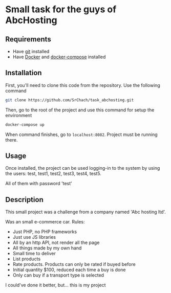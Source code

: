 # Small task for the guys of AbcHosting

## Requirements

- Have [git](https://git-scm.com/downloads) installed
- Have [Docker](https://docs.docker.com/install) and [docker-compose](https://docs.docker.com/compose/install) installed

## Installation

First, you'll need to clone this code from the repository. Use the following command

``` bash
git clone https://github.com/SrChach/task_abchosting.git
```

Then, go to the root of the project and use this command for setup the environment

``` bash
docker-compose up
```

When command finishes, go to `localhost:8082`. Project must be running there.

## Usage

Once installed, the project can be used logging-in to the system by using the users: test, test1, test2, test3, test4, test5.

All of them with password 'test'

## Description

This small project was a challenge from a company named 'Abc hosting ltd'.

Was an small e-commerce car.
Rules:

- Just PHP, no PHP frameworks
- Just use JS libraries
- All by an http API, not render all the page
- All things made by my own hand
- Small time to deliver
- List products
- Rate products. Products can only be rated if buyed before
- Initial quantity $100, reduced each time a buy is done
- Only can buy if a transport type is selected

I could've done it better, but... this is my project